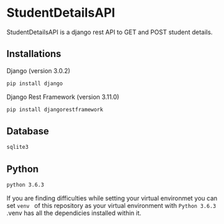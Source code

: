 # StudentDetailsAPI
StudentDetailsAPI is a django rest API to GET and POST student details.

## Installations
Django (version 3.0.2)
```bash
pip install django
```
Django Rest Framework (version 3.11.0)
```bash
pip install djangorestframework
```
## Database
```bash
sqlite3
```

## Python 
```bash
python 3.6.3
```

If you are finding difficulties while setting your virtual environmet you can set ```venv ``` of this repository as your virtual environment with ```Python 3.6.3 ```.venv has all the dependicies installed within it.
